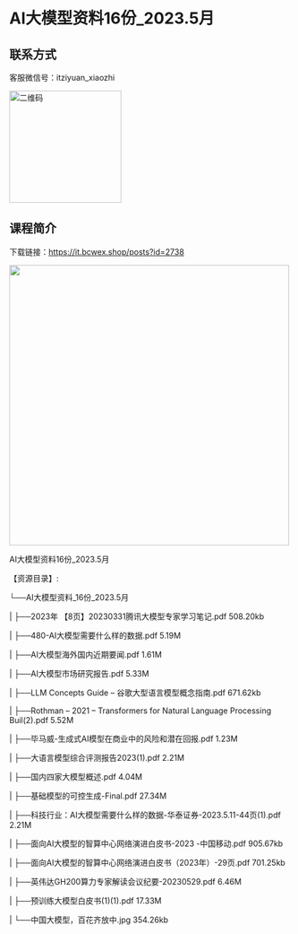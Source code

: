 # AI大模型资料16份_2023.5月

## 联系方式

客服微信号：itziyuan_xiaozhi

<img src="https://ziyuanyun.oss-cn-guangzhou.aliyuncs.com/common/20240614073449/666b82192834a.jpg" width="200" height="200" alt="二维码">

## 课程简介

下载链接：https://it.bcwex.shop/posts?id=2738

<img src="https://ziyuanyun.oss-cn-guangzhou.aliyuncs.com/yun/20240515184250/664491aa9b8e9.jpg" width="500" alt="">

  AI大模型资料16份_2023.5月



 【资源目录】:

 └──AI大模型资料_16份_2023.5月

 | ├──2023年 【8页】20230331腾讯大模型专家学习笔记.pdf 508.20kb

 | ├──480-AI大模型需要什么样的数据.pdf 5.19M

 | ├──AI大模型海外国内近期要闻.pdf 1.61M

 | ├──AI大模型市场研究报告.pdf 5.33M

 | ├──LLM Concepts Guide – 谷歌大型语言模型概念指南.pdf 671.62kb

 | ├──Rothman – 2021 – Transformers for Natural Language Processing Buil(2).pdf 5.52M

 | ├──毕马威-生成式AI模型在商业中的风险和潜在回报.pdf 1.23M

 | ├──大语言模型综合评测报告2023(1).pdf 2.21M

 | ├──国内四家大模型概述.pdf 4.04M

 | ├──基础模型的可控生成-Final.pdf 27.34M

 | ├──科技行业：AI大模型需要什么样的数据-华泰证券-2023.5.11-44页(1).pdf 2.21M

 | ├──面向AI大模型的智算中心网络演进白皮书-2023 -中国移动.pdf 905.67kb

 | ├──面向AI大模型的智算中心网络演进白皮书（2023年）-29页.pdf 701.25kb

 | ├──英伟达GH200算力专家解读会议纪要-20230529.pdf 6.46M

 | ├──预训练大模型白皮书(1)(1).pdf 17.33M

 | └──中国大模型，百花齐放中.jpg 354.26kb

  
